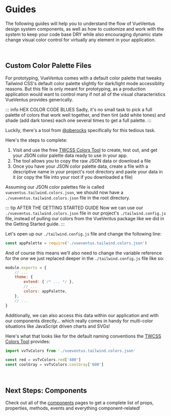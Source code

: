 # Guides

The following guides will help you to understand the flow of VueVentus design system components, as well as how to customize and work with the system to keep your code base DRY while also encouraging dynamic state change visual color control for virtually any element in your application.

<br>



## Custom Color Palette Files

For prototyping, VueVentus comes with a default color palette that tweaks Tailwind CSS's default color palette slightly for dark/light mode accessiblity reasons. But this file is only meant for prototyping, as a production application would want to control many if not all of the visual characteristics VueVentus provides generically.

::: info HEX COLOR CODE BLUES
Sadly, it's no small task to pick a full palette of colors that work well together, and then tint (add white tones) and shade (add dark tones) each one several times to get a full palette.
:::

Luckily, there's a tool from [@oberocks](https://github.com/oberocks) specifically for this tedious task.

Here's the steps to complete:

1. Visit and use the free [TWCSS Colors Tool](https://tailwind.mattmct.com/) to create, test out, and get your JSON color palette data ready to use in your app.
1. The tool allows you to copy the raw JSON data or download a file
1. Once you have your JSON color palette data, create a file with a descriptive name in your project's root directory and paste your data in it (or copy the file into your root if you downloaded a file)


Assuming our JSON color palettes file is called `vueventus.tailwind.colors.json`, we should now have a `./vueventus.tailwind.colors.json` file in the root directory.

::: tip AFTER THE GETTING STARTED GUIDE
Now we can use our `./vueventus.tailwind.colors.json` file in our project's `./tailwind.config.js` file, instead of pulling our colors from the VueVentus package like we did in the Getting Started guide.
:::

Let's open up our `./tailwind.config.js` file and change the following line:

```javascript
const appPalette = require('./vueventus.tailwind.colors.json')
```

And of course this means we'll also need to change the variable reference for the one we just replaced deeper in the `./tailwind.config.js` file like so: 

```javascript
module.exports = {
    // ...
    theme: {
        extend: { /* ... */ },
        // ...
        colors: appPalette,
    },
    // ...
}
```

Additionally, we can also access this data within our application and with our components directly... which really comes in handy for multi-color situations like JavaScript driven charts and SVGs!

Here's what that looks like for the default naming conventions the [TWCSS Colors Tool](https://tailwind.mattmct.com/) provides:

```javascript
import vvTvColors from './vueventus.tailwind.colors.json'

const red = vvTvColors.red['400']
const coolGray = vvTvColors.coolGray['600']
```

<br>



<!---
## Working with Config Modules

Documentation coming soon!

<br>



## Palettes vs Colors

Documentation coming soon!

<br>



## Palettes, Colors, Props, & State

Documentation coming soon!

<br>



## Global Element Visual Traits

Documentation coming soon!

<br>
--->





## Next Steps: Components

Check out all of the [components](/components) pages to get a complete list of props, properties, methods, events and everything component-related!
